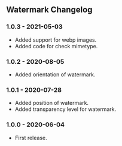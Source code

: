 ## Watermark Changelog

### 1.0.3 - 2021-05-03

- Added support for webp images.
- Added code for check mimetype.

### 1.0.2 - 2020-08-05

- Added orientation of watermark.

### 1.0.1 - 2020-07-28

- Added position of watermark.
- Added transparency level for watermark.

### 1.0.0 - 2020-06-04

- First release.
